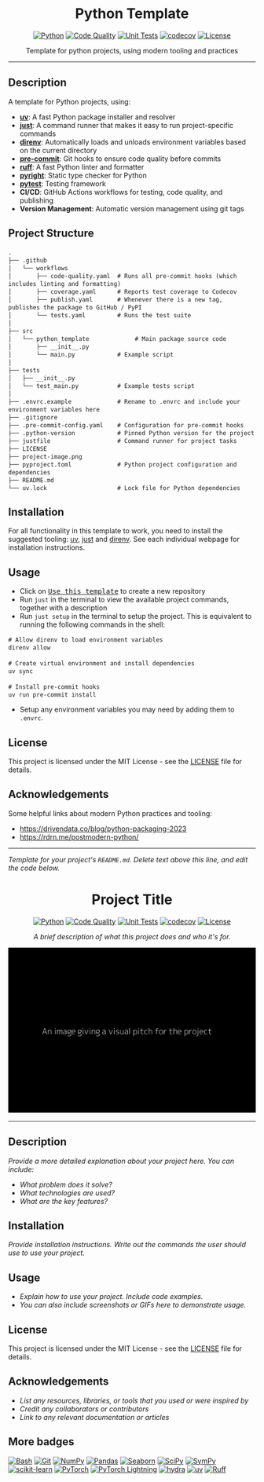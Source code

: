 <div align="center">

# Python Template
[![Python](https://img.shields.io/badge/Python-3776ab?logo=python&logoColor=white)](https://www.python.org/)
[![Code Quality](https://github.com/miguelbper/python-template/actions/workflows/code-quality.yaml/badge.svg)](https://github.com/miguelbper/python-template/actions/workflows/code-quality.yaml)
[![Unit Tests](https://github.com/miguelbper/python-template/actions/workflows/tests.yaml/badge.svg)](https://github.com/miguelbper/python-template/actions/workflows/tests.yaml)
[![codecov](https://codecov.io/gh/miguelbper/python-template/graph/badge.svg)](https://codecov.io/gh/miguelbper/python-template)
[![License](https://img.shields.io/badge/License-MIT-green.svg?labelColor=gray)](LICENSE)

Template for python projects, using modern tooling and practices

</div>

---

## Description
A template for Python projects, using:
- **[uv](https://docs.astral.sh/uv/)**: A fast Python package installer and resolver
- **[just](https://github.com/casey/just)**: A command runner that makes it easy to run project-specific commands
- **[direnv](https://direnv.net/)**: Automatically loads and unloads environment variables based on the current directory
- **[pre-commit](https://pre-commit.com/)**: Git hooks to ensure code quality before commits
- **[ruff](https://docs.astral.sh/ruff/)**: A fast Python linter and formatter
- **[pyright](https://github.com/microsoft/pyright)**: Static type checker for Python
- **[pytest](https://docs.pytest.org/)**: Testing framework
- **CI/CD**: GitHub Actions workflows for testing, code quality, and publishing
- **Version Management**: Automatic version management using git tags


## Project Structure
```shell
.
├── .github
│   └── workflows
│       ├── code-quality.yaml  # Runs all pre-commit hooks (which includes linting and formatting)
│       ├── coverage.yaml      # Reports test coverage to Codecov
│       ├── publish.yaml       # Whenever there is a new tag, publishes the package to GitHub / PyPI
│       └── tests.yaml         # Runs the test suite
│
├── src
│   └── python_template             # Main package source code
│       ├── __init__.py
│       └── main.py            # Example script
│
├── tests
│   ├── __init__.py
│   └── test_main.py           # Example tests script
│
├── .envrc.example             # Rename to .envrc and include your environment variables here
├── .gitignore
├── .pre-commit-config.yaml    # Configuration for pre-commit hooks
├── .python-version            # Pinned Python version for the project
├── justfile                   # Command runner for project tasks
├── LICENSE
├── project-image.png
├── pyproject.toml             # Python project configuration and dependencies
├── README.md
└── uv.lock                    # Lock file for Python dependencies
```

## Installation
For all functionality in this template to work, you need to install the suggested tooling: [uv](https://docs.astral.sh/uv/), [just](https://github.com/casey/just) and [direnv](https://direnv.net/). See each individual webpage for installation instructions.


## Usage
- Click on [<kbd>Use this template</kbd>](https://github.com/miguelbper/python-template/generate) to create a new repository
- Run `just` in the terminal to view the available project commands, together with a description
- Run `just setup` in the terminal to setup the project. This is equivalent to running the following commands in the shell:
```shell
# Allow direnv to load environment variables
direnv allow

# Create virtual environment and install dependencies
uv sync

# Install pre-commit hooks
uv run pre-commit install
```
- Setup any environment variables you may need by adding them to `.envrc`.

## License
This project is licensed under the MIT License - see the [LICENSE](LICENSE) file for details.

## Acknowledgements
Some helpful links about modern Python practices and tooling:
- https://drivendata.co/blog/python-packaging-2023
- https://rdrn.me/postmodern-python/

---
*Template for your project's `README.md`. Delete text above this line, and edit the code below.*

<div align="center">

# Project Title
[![Python](https://img.shields.io/badge/Python-3776ab?logo=python&logoColor=white)](https://www.python.org/)
[![Code Quality](https://github.com/miguelbper/python-template/actions/workflows/code-quality.yaml/badge.svg)](https://github.com/miguelbper/python-template/actions/workflows/code-quality.yaml)
[![Unit Tests](https://github.com/miguelbper/python-template/actions/workflows/tests.yaml/badge.svg)](https://github.com/miguelbper/python-template/actions/workflows/tests.yaml)
[![codecov](https://codecov.io/gh/miguelbper/python-template/graph/badge.svg)](https://codecov.io/gh/miguelbper/python-template)
[![License](https://img.shields.io/badge/License-MIT-green.svg?labelColor=gray)](LICENSE)

*A brief description of what this project does and who it's for.*

![project-image.png](project-image.png)

</div>

---

## Description
*Provide a more detailed explanation about your project here. You can include:*
- *What problem does it solve?*
- *What technologies are used?*
- *What are the key features?*

## Installation
*Provide installation instructions. Write out the commands the user should use to use your project.*

## Usage
- *Explain how to use your project. Include code examples.*
- *You can also include screenshots or GIFs here to demonstrate usage.*

## License
This project is licensed under the MIT License - see the [LICENSE](LICENSE) file for details.

## Acknowledgements
- *List any resources, libraries, or tools that you used or were inspired by*
- *Credit any collaborators or contributors*
- *Link to any relevant documentation or articles*

## More badges
[![Bash](https://img.shields.io/badge/Bash-293036?logo=gnu-bash&logoColor=white)](https://www.gnu.org/software/bash/)
[![Git](https://img.shields.io/badge/Git-f44d27?logo=git&logoColor=white)](https://git-scm.com/)
[![NumPy](https://img.shields.io/badge/NumPy-4dabcf?logo=numpy&logoColor=white)](https://numpy.org/)
[![Pandas](https://img.shields.io/badge/Pandas-130654?logo=pandas&logoColor=white)](https://pandas.pydata.org/)
[![Seaborn](https://img.shields.io/badge/Seaborn-5c7da2?logo=python&logoColor=white)](https://seaborn.pydata.org/)
[![SciPy](https://img.shields.io/badge/SciPy-013243?logo=scipy&logoColor=white)](https://scipy.org/)
[![SymPy](https://img.shields.io/badge/SymPy-3b5526?logo=sympy&logoColor=white)](https://www.sympy.org/)
[![scikit-learn](https://img.shields.io/badge/scikit--learn-f99f44?logo=scikitlearn&logoColor=white)](https://scikit-learn.org/)
[![PyTorch](https://img.shields.io/badge/PyTorch-ee4c2c?logo=pytorch&logoColor=white)](https://pytorch.org/)
[![PyTorch Lightning](https://img.shields.io/badge/-Lightning-7e4fff?logo=lightning&logoColor=white)](https://lightning.ai/docs/pytorch/stable/)
[![hydra](https://img.shields.io/badge/Configs-Hydra-89b8cd)](https://hydra.cc/)
[![uv](https://img.shields.io/endpoint?url=https://raw.githubusercontent.com/astral-sh/uv/main/assets/badge/v0.json)](https://github.com/astral-sh/uv)
[![Ruff](https://img.shields.io/endpoint?url=https://raw.githubusercontent.com/astral-sh/ruff/main/assets/badge/v2.json)](https://github.com/astral-sh/ruff)

